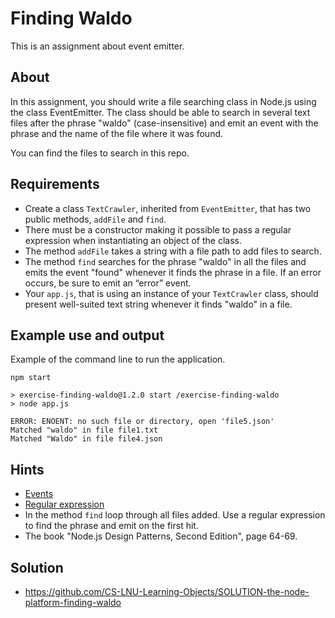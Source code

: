 # Finding Waldo

This is an assignment about event emitter.

## About

In this assignment, you should write a file searching class in Node.js using the class EventEmitter. The class should be able to search in several text files after the phrase "waldo" (case-insensitive) and emit an event with the phrase and the name of the file where it was found.

You can find the files to search in this repo.

## Requirements

- Create a class `TextCrawler`, inherited from `EventEmitter`, that has two public methods, `addFile` and `find`.
- There must be a constructor making it possible to pass a regular expression when instantiating an object of the class.
- The method `addFile` takes a string with a file path to add files to search.
- The method `find` searches for the phrase "waldo" in all the files and emits the event "found" whenever it finds the phrase in a file. If an error occurs, be sure to emit an “error” event.
- Your `app.js`, that is using an instance of your `TextCrawler` class, should present well-suited text string whenever it finds "waldo" in a file.

## Example use and output

Example of the command line to run the application.

```shell
npm start

> exercise-finding-waldo@1.2.0 start /exercise-finding-waldo
> node app.js

ERROR: ENOENT: no such file or directory, open 'file5.json'
Matched "waldo" in file file1.txt
Matched "Waldo" in file file4.json
```

## Hints

- [Events](https://nodejs.org/api/events.html)
- [Regular expression](https://developer.mozilla.org/en-US/docs/Web/JavaScript/Guide/Regular_Expressions)
- In the method `find` loop through all files added. Use a regular expression to find the phrase and emit on the first hit.
- The book "Node.js Design Patterns, Second Edition", page 64-69.

## Solution

- <https://github.com/CS-LNU-Learning-Objects/SOLUTION-the-node-platform-finding-waldo>
